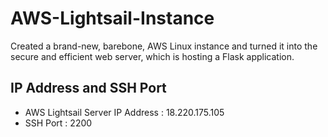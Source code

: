 # AWS-Lightsail-Instance
Created a brand-new, barebone, AWS Linux instance and turned it into the secure and efficient web server, which is hosting a Flask application. 

## IP Address and SSH Port
- AWS Lightsail Server IP Address : 18.220.175.105
- SSH Port : 2200
